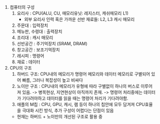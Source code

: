 
1. 컴퓨터의 구성
	1. 요리사 : CPU(ALU, CU, 매모리유닛: 레지스터, 캐쉬매모리 L1)
	   - 외부 요리사 인력 혹은 가까운 선반 재료들: L2, L3 캐시 매모리
	2. 주문대 : 입력장치
	3. 메뉴판, 수령대 : 출력장치
	4. 조리대 : 캐시 매모리
	5. 선반공간 : 주기억장치 (SRAM, DRAM)
	6. 창고공간 : 보조기억장치
	7. 레시피 : 명령어
	8. 재료 : 데이터
2. CPU의 구조 
	1. 하버드 구조: CPU내의 메모리가 명령어 메모리와 데이터 메모리로 구별되어 있어 빠름, 그러나 복잡성이 높고 비싸다
	2. 노이만 구조 : CPU내의 메모리가 유형에 따라 구별없이 하나의 버스로 이루어져 있음. -> 병목현상, 지연현상이 아직까지 존재. 
	   -> 명령어 처리중에는 데이터가 기다려야하고 데이터를 읽을 때는 명령어 처리가 기다려야함. 
	3. 애플의 M칩 : CPU, GPU, 캐시, 램 등이 하나의 칩안에 모두 담겨져 CPU효율을 극대화 시킨 방식, 추가 구성이 어렵다는 단점이 있음
	-  현재는 하버드 + 노이만의 개선된 구조로 활용 중